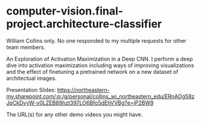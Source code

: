 # computer-vision.final-project.architecture-classifier

William Collins only. No one responded to my multiple requests for other team members.

An Exploration of Activation Maximization in a Deep CNN. 
I perform a deep dive into activation maximization including ways of improving visualizations and the effect of finetuning a pretrained network on a new dataset of architectual images.


Presentation Slides: https://northeastern-my.sharepoint.com/:p:/g/personal/collins_wi_northeastern_edu/ERnAOg58zJpCkDvyW-v0LZEB89hzt397LO6Bfo5dEhVVBg?e=jP2BW9


The URL(s) for any other demo videos you might have.
